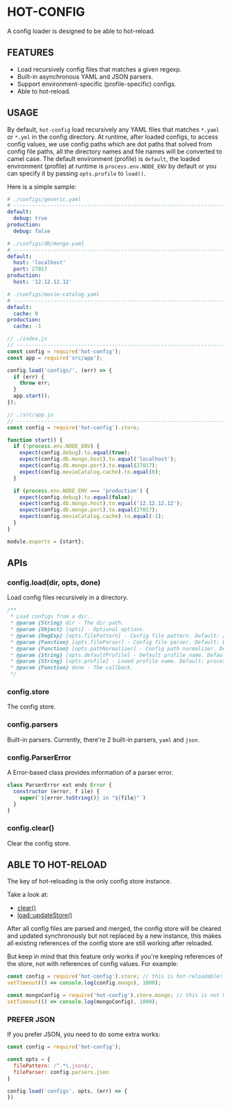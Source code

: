 # HOT-CONFIG

A config loader is designed to be able to hot-reload.

## FEATURES

* Load recursively config files that matches a given regexp.
* Built-in asynchronous YAML and JSON parsers.
* Support environment-specific (profile-specific) configs.
* Able to hot-reload.

## USAGE

By default, `hot-config` load recursively any YAML files that matches `*.yaml` or `*.yml` in the
config directory. At runtime, after loaded configs, to access config values, we use config paths which are dot paths that solved from config file paths, all the directory names and file names will be converted to camel case. The default environment (profile) is `default`, the loaded environment (profile) at runtime is `process.env.NODE_ENV` by default or you can specify it by passing `opts.profile` to `load()`.

Here is a simple sample:

```yaml
# ./configs/generic.yaml
# ------------------------------------------------------------------------------
default:
  debug: true
production:
  debug: false
```

```yaml
# ./configs/db/mongo.yaml
# ------------------------------------------------------------------------------
default:
  host: 'localhost'
  port: 27017
production:
  host: '12.12.12.12'
```

```yaml
# ./configs/movie-catalog.yaml
# ------------------------------------------------------------------------------
default:
  cache: 0
production:
  cache: -1
```

```javascript
// ./index.js
// ----------------------------------------------------------------------------- 
const config = require('hot-config');
const app = require('src/app');

config.load('configs/', (err) => {
  if (err) {
    throw err;
  }
  app.start();
});
```

```javascript
// ./src/app.js
// -----------------------------------------------------------------------------
const config = require('hot-config').store;

function start() {
  if (!process.env.NODE_ENV) {
    expect(config.debug).to.equal(true);
    expect(config.db.mongo.host).to.equal('localhost');
    expect(config.db.mongo.port).to.equal(27017);
    expect(config.movieCatalog.cache).to.equal(0);
  }

  if (process.env.NODE_ENV === 'production') {
    expect(config.debug).to.equal(false);
    expect(config.db.mongo.host).to.equal('12.12.12.12');
    expect(config.db.mongo.port).to.equal(27017);
    expect(config.movieCatalog.cache).to.equal(-1);
  }
}

module.exports = {start};
```

## APIs

### config.load(dir, opts, done)

Load config files recursively in a directory.

```javascript
/** 
 * Load configs from a dir.
 * @param {String} dir - The dir path.
 * @param {Object} [opts] - Optional options.
 * @param {RegExp} [opts.filePattern] - Config file pattern. Default: /^.*\.(yaml|yml)$/
 * @param {Function} [opts.fileParser] - Config file parser. Default: Built-in YAML parser.
 * @param {Function} [opts.pathNormalizer] - Config path normalizer. Default: lodash.camelCase
 * @param {String} [opts.defaultProfile] - Default profile name. Default: 'default'
 * @param {String} [opts.profile] - Loaed profile name. Default: process.env.NODE_ENV
 * @param {Function} done - The callback.
 */
```

### config.store

The config store.

### config.parsers

Built-in parsers. Currently, there're 2 built-in parsers, `yaml` and `json`.

### config.ParserError

A Error-based class provides information of a parser error.

```javascript
class ParserError ext ends Error {
  constructor (error, f ile) {
    super(`${error.toString()} in "${file}"`)
  }
}
```

### config.clear()

Clear the config store.


## ABLE TO HOT-RELOAD

The key of hot-reloading is the only config store instance.

Take a look at:

* [clear()](src/index.js#L95)
* [load::updateStore()](src/index.js#L168)

After all config files are parsed and merged, the config store will be cleared and updated synchronously but not replaced by a new instance, this makes all existing references of the config store are still working after reloaded.

But keep in mind that this feature only works if you're keeping references of the store, not with references of config values. For example:

```javascript
const config = require('hot-config').store; // this is hot-reloadable!
setTimeout(() => console.log(config.mongo), 1000);

const mongoConfig = require('hot-config').store.mongo; // this is not hot-reloadable!
setTimeout(() => console.log(mongoConfig), 1000);
```

### PREFER JSON

If you prefer JSON, you need to do some extra works:

```javascript
const config = require('hot-config');

const opts = {
  filePattern: /^.*\.json$/,
  fileParser: config.parsers.json
}

config.load('configs', opts, (err) => {
})
```
